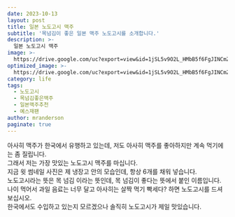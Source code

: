 ```yaml
---
date: 2023-10-13
layout: post
title: 일본 노도고시 맥주
subtitle: '목넘김이 좋은 일본 맥주 노도고시를 소개합니다.'
description: >-
  일본 노도고시 맥주
image: >-
  https://drive.google.com/uc?export=view&id=1jSL5v9O2L_HMbB5f6FgJINCmZHCLyiIN
optimized_image: >-
  https://drive.google.com/uc?export=view&id=1jSL5v9O2L_HMbB5f6FgJINCmZHCLyiIN
category: life
tags:
  - 노도고시
  - 목넘김좋은맥주
  - 일본맥주추천
  - 예스재팬
author: mranderson
paginate: true
---
```

아사히 맥주가 한국에서 유행하고 있는데, 저도 아사히 맥주를 좋아하지만 계속 먹기에는 좀 질립니다.  
그래서 저는 가장 맛있는 노도고시 맥주를 마십니다.  
지금 윗 썸네일 사진은 제 냉장고 안의 모습인데, 항상 6개를 채워 넣습니다.  
노도고시라는 뜻은 목 넘김 이라는 뜻인데, 목 넘김이 좋다는 뜻에서 붙인 이름입니다.   
나이 먹어서 과일 음료는 너무 달고 아사히는 살짝 먹기 빡세다? 하면 노도고시를 드셔 보십시오.  
한국에서도 수입하고 있는지 모르겠으나 솔직히 노도고시가 제일 맛있습니다.  
